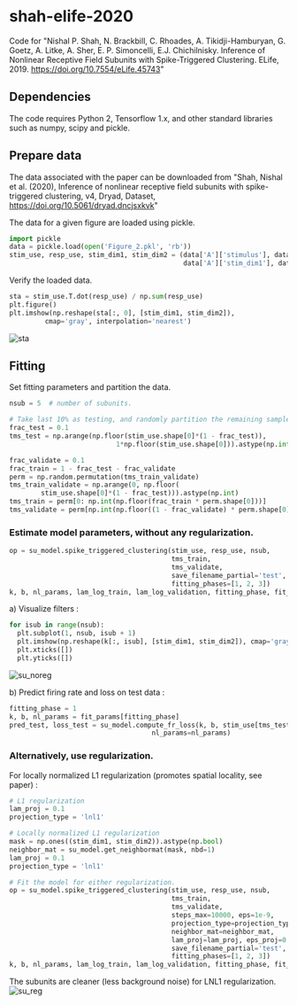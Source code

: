 # shah-elife-2020
Code for "Nishal P. Shah, N. Brackbill, C. Rhoades, A. Tikidji-Hamburyan, G. Goetz, A. Litke, A. Sher, E. P. Simoncelli, E.J. Chichilnisky. Inference of Nonlinear Receptive Field Subunits with Spike-Triggered Clustering. ELife, 2019. https://doi.org/10.7554/eLife.45743"

## Dependencies
The code requires Python 2, Tensorflow 1.x, and other standard libraries such as numpy, scipy and pickle.

## Prepare data
The data associated with the paper can be downloaded from "Shah, Nishal et al. (2020), Inference of nonlinear receptive field subunits with spike-triggered clustering, v4, Dryad, Dataset, https://doi.org/10.5061/dryad.dncjsxkvk"

The data for a given figure are loaded using pickle. 
```python
import pickle
data = pickle.load(open('Figure_2.pkl', 'rb'))
stim_use, resp_use, stim_dim1, stim_dim2 = (data['A']['stimulus'], data['A']['response'], 
                                            data['A']['stim_dim1'], data['A']['stim_dim2'])
```

Verify the loaded data. 
```python
sta = stim_use.T.dot(resp_use) / np.sum(resp_use)
plt.figure()
plt.imshow(np.reshape(sta[:, 0], [stim_dim1, stim_dim2]), 
         cmap='gray', interpolation='nearest')
```

![sta](doc/sta.png "Receptive field")


## Fitting
Set fitting parameters and partition the data.

```python
nsub = 5  # number of subunits.

# Take last 10% as testing, and randomly partition the remaining samples for training and validation. 
frac_test = 0.1  
tms_test = np.arange(np.floor(stim_use.shape[0]*(1 - frac_test)),
	    				   1*np.floor(stim_use.shape[0])).astype(np.int)

frac_validate = 0.1
frac_train = 1 - frac_test - frac_validate
perm = np.random.permutation(tms_train_validate)
tms_train_validate = np.arange(0, np.floor(
	    stim_use.shape[0]*(1 - frac_test))).astype(np.int)
tms_train = perm[0: np.int(np.floor(frac_train * perm.shape[0]))]
tms_validate = perm[np.int(np.floor((1 - frac_validate) * perm.shape[0])): np.int(perm.shape[0])]
```

### Estimate model parameters, without any regularization. 
```python
op = su_model.spike_triggered_clustering(stim_use, resp_use, nsub,
                                         tms_train,
                                         tms_validate,
                                         save_filename_partial='test', 
                                         fitting_phases=[1, 2, 3])
k, b, nl_params, lam_log_train, lam_log_validation, fitting_phase, fit_params = op
```

a) Visualize filters :
```python
for isub in range(nsub):
  plt.subplot(1, nsub, isub + 1)
  plt.imshow(np.reshape(k[:, isub], [stim_dim1, stim_dim2]), cmap='gray', interpolation='nearest')
  plt.xticks([])
  plt.yticks([])
```
![su_noreg](doc/su_noreg.png "No regularization")


b) Predict firing rate and loss on test data :

```python
fitting_phase = 1
k, b, nl_params = fit_params[fitting_phase] 
pred_test, loss_test = su_model.compute_fr_loss(k, b, stim_use[tms_test, :], resp_use[tms_test, :],
                                    nl_params=nl_params)
```


### Alternatively, use regularization. 

For locally normalized L1 regularization (promotes spatial locality, see paper) : 
```python
# L1 regularization
lam_proj = 0.1
projection_type = 'lnl1'

# Locally normalized L1 regularization
mask = np.ones((stim_dim1, stim_dim2)).astype(np.bool)
neighbor_mat = su_model.get_neighbormat(mask, nbd=1)
lam_proj = 0.1
projection_type = 'lnl1'

# Fit the model for either regularization.
op = su_model.spike_triggered_clustering(stim_use, resp_use, nsub,
                                         tms_train,
                                         tms_validate,
                                         steps_max=10000, eps=1e-9,
                                         projection_type=projection_type,
                                         neighbor_mat=neighbor_mat,
                                         lam_proj=lam_proj, eps_proj=0.01,
                                         save_filename_partial='test', 
                                         fitting_phases=[1, 2, 3])		
k, b, nl_params, lam_log_train, lam_log_validation, fitting_phase, fit_params = op
```

The subunits are cleaner (less background noise) for LNL1 regularization.
![su_reg](doc/su_reg.png "Regularization")

